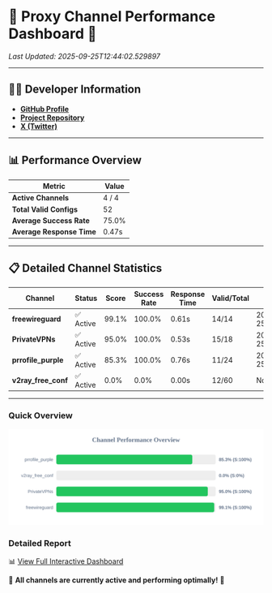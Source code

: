 # 🌟 Proxy Channel Performance Dashboard 🌟

_Last Updated: 2025-09-25T12:44:02.529897_

---

## 👩‍💻 Developer Information

- **[GitHub Profile](https://github.com/4n0nymou3)**  
- **[Project Repository](https://github.com/4n0nymou3/multi-proxy-config-fetcher)**  
- **[X (Twitter)](https://x.com/4n0nymou3)**  

---

## 📊 Performance Overview

| Metric                | Value       |
|-----------------------|-------------|
| **Active Channels**   | 4 / 4       |
| **Total Valid Configs** | 52          |
| **Average Success Rate** | 75.0%      |
| **Average Response Time** | 0.47s       |

---

## 📋 Detailed Channel Statistics

| Channel          | Status     | Score  | Success Rate | Response Time | Valid/Total | Last Success               |
|------------------|------------|--------|--------------|---------------|-------------|----------------------------|
| **freewireguard**  | ✅ Active  | 99.1%  | 100.0% | 0.61s         | 14/14       | 2025-09-25T12:44:02.528073 |
| **PrivateVPNs**  | ✅ Active  | 95.0%  | 100.0% | 0.53s         | 15/18       | 2025-09-25T12:44:01.889106 |
| **prrofile_purple**  | ✅ Active  | 85.3%  | 100.0% | 0.76s         | 11/24       | 2025-09-25T12:43:49.620718 |
| **v2ray_free_conf**  | ✅ Active  | 0.0%  | 0.0% | 0.00s         | 12/60       | None |

---

### Quick Overview
<div align="center">
  <a href="https://raw.githubusercontent.com/nullluser/NullRepo/refs/heads/main/assets/channel_stats_chart.svg">
    <img src="https://raw.githubusercontent.com/nullluser/NullRepo/refs/heads/main/assets/channel_stats_chart.svg" alt="Source Performance Statistics" width="800">
  </a>
</div>

### Detailed Report
📊 [View Full Interactive Dashboard](https://htmlpreview.github.io/?https://github.com/nullluser/NullRepo/blob/main/assets/performance_report.html)

🎉 **All channels are currently active and performing optimally!** 🎉
